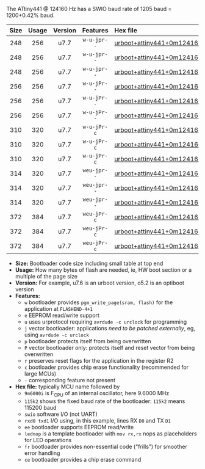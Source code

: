 The ATtiny441 @ 124160 Hz has a SWIO baud rate of 1205 baud = 1200+0.42% baud.

|Size|Usage|Version|Features|Hex file|
|:-:|:-:|:-:|:-:|:--|
|248|256|u7.7|`w-u-jpr--`|[urboot+attiny441+0m124160i++++1k2_swio_rxa2_txa1_lednop.hex](https://raw.githubusercontent.com/stefanrueger/urboot.hex/main/mcus/attiny441/internal_oscillator/fint+0m124160_Hz/br++++1k2_bps/urboot+attiny441+0m124160i++++1k2_swio_rxa2_txa1_lednop.hex)|
|248|256|u7.7|`w-u-jpr--`|[urboot+attiny441+0m124160i++++1k2_swio_rxa4_txa5_lednop.hex](https://raw.githubusercontent.com/stefanrueger/urboot.hex/main/mcus/attiny441/internal_oscillator/fint+0m124160_Hz/br++++1k2_bps/urboot+attiny441+0m124160i++++1k2_swio_rxa4_txa5_lednop.hex)|
|248|256|u7.7|`w-u-jpr--`|[urboot+attiny441+0m124160i++++1k2_swio_rxb2_txa7_lednop.hex](https://raw.githubusercontent.com/stefanrueger/urboot.hex/main/mcus/attiny441/internal_oscillator/fint+0m124160_Hz/br++++1k2_bps/urboot+attiny441+0m124160i++++1k2_swio_rxb2_txa7_lednop.hex)|
|256|256|u7.7|`w-u-jPr--`|[urboot+attiny441+0m124160i++++1k2_swio_rxa2_txa1.hex](https://raw.githubusercontent.com/stefanrueger/urboot.hex/main/mcus/attiny441/internal_oscillator/fint+0m124160_Hz/br++++1k2_bps/urboot+attiny441+0m124160i++++1k2_swio_rxa2_txa1.hex)|
|256|256|u7.7|`w-u-jPr--`|[urboot+attiny441+0m124160i++++1k2_swio_rxa4_txa5.hex](https://raw.githubusercontent.com/stefanrueger/urboot.hex/main/mcus/attiny441/internal_oscillator/fint+0m124160_Hz/br++++1k2_bps/urboot+attiny441+0m124160i++++1k2_swio_rxa4_txa5.hex)|
|256|256|u7.7|`w-u-jPr--`|[urboot+attiny441+0m124160i++++1k2_swio_rxb2_txa7.hex](https://raw.githubusercontent.com/stefanrueger/urboot.hex/main/mcus/attiny441/internal_oscillator/fint+0m124160_Hz/br++++1k2_bps/urboot+attiny441+0m124160i++++1k2_swio_rxb2_txa7.hex)|
|310|320|u7.7|`w-u-jPr-c`|[urboot+attiny441+0m124160i++++1k2_swio_rxa2_txa1_lednop_fr_ce.hex](https://raw.githubusercontent.com/stefanrueger/urboot.hex/main/mcus/attiny441/internal_oscillator/fint+0m124160_Hz/br++++1k2_bps/urboot+attiny441+0m124160i++++1k2_swio_rxa2_txa1_lednop_fr_ce.hex)|
|310|320|u7.7|`w-u-jPr-c`|[urboot+attiny441+0m124160i++++1k2_swio_rxa4_txa5_lednop_fr_ce.hex](https://raw.githubusercontent.com/stefanrueger/urboot.hex/main/mcus/attiny441/internal_oscillator/fint+0m124160_Hz/br++++1k2_bps/urboot+attiny441+0m124160i++++1k2_swio_rxa4_txa5_lednop_fr_ce.hex)|
|310|320|u7.7|`w-u-jPr-c`|[urboot+attiny441+0m124160i++++1k2_swio_rxb2_txa7_lednop_fr_ce.hex](https://raw.githubusercontent.com/stefanrueger/urboot.hex/main/mcus/attiny441/internal_oscillator/fint+0m124160_Hz/br++++1k2_bps/urboot+attiny441+0m124160i++++1k2_swio_rxb2_txa7_lednop_fr_ce.hex)|
|314|320|u7.7|`weu-jpr--`|[urboot+attiny441+0m124160i++++1k2_swio_rxa2_txa1_ee_lednop.hex](https://raw.githubusercontent.com/stefanrueger/urboot.hex/main/mcus/attiny441/internal_oscillator/fint+0m124160_Hz/br++++1k2_bps/urboot+attiny441+0m124160i++++1k2_swio_rxa2_txa1_ee_lednop.hex)|
|314|320|u7.7|`weu-jpr--`|[urboot+attiny441+0m124160i++++1k2_swio_rxa4_txa5_ee_lednop.hex](https://raw.githubusercontent.com/stefanrueger/urboot.hex/main/mcus/attiny441/internal_oscillator/fint+0m124160_Hz/br++++1k2_bps/urboot+attiny441+0m124160i++++1k2_swio_rxa4_txa5_ee_lednop.hex)|
|314|320|u7.7|`weu-jpr--`|[urboot+attiny441+0m124160i++++1k2_swio_rxb2_txa7_ee_lednop.hex](https://raw.githubusercontent.com/stefanrueger/urboot.hex/main/mcus/attiny441/internal_oscillator/fint+0m124160_Hz/br++++1k2_bps/urboot+attiny441+0m124160i++++1k2_swio_rxb2_txa7_ee_lednop.hex)|
|372|384|u7.7|`weu-jPr-c`|[urboot+attiny441+0m124160i++++1k2_swio_rxa2_txa1_ee_lednop_fr_ce.hex](https://raw.githubusercontent.com/stefanrueger/urboot.hex/main/mcus/attiny441/internal_oscillator/fint+0m124160_Hz/br++++1k2_bps/urboot+attiny441+0m124160i++++1k2_swio_rxa2_txa1_ee_lednop_fr_ce.hex)|
|372|384|u7.7|`weu-jPr-c`|[urboot+attiny441+0m124160i++++1k2_swio_rxa4_txa5_ee_lednop_fr_ce.hex](https://raw.githubusercontent.com/stefanrueger/urboot.hex/main/mcus/attiny441/internal_oscillator/fint+0m124160_Hz/br++++1k2_bps/urboot+attiny441+0m124160i++++1k2_swio_rxa4_txa5_ee_lednop_fr_ce.hex)|
|372|384|u7.7|`weu-jPr-c`|[urboot+attiny441+0m124160i++++1k2_swio_rxb2_txa7_ee_lednop_fr_ce.hex](https://raw.githubusercontent.com/stefanrueger/urboot.hex/main/mcus/attiny441/internal_oscillator/fint+0m124160_Hz/br++++1k2_bps/urboot+attiny441+0m124160i++++1k2_swio_rxb2_txa7_ee_lednop_fr_ce.hex)|

- **Size:** Bootloader code size including small table at top end
- **Usage:** How many bytes of flash are needed, ie, HW boot section or a multiple of the page size
- **Version:** For example, u7.6 is an urboot version, o5.2 is an optiboot version
- **Features:**
  + `w` bootloader provides `pgm_write_page(sram, flash)` for the application at `FLASHEND-4+1`
  + `e` EEPROM read/write support
  + `u` uses urprotocol requiring `avrdude -c urclock` for programming
  + `j` vector bootloader: applications *need to be patched externally*, eg, using `avrdude -c urclock`
  + `p` bootloader protects itself from being overwritten
  + `P` vector bootloader only: protects itself and reset vector from being overwritten
  + `r` preserves reset flags for the application in the register R2
  + `c` bootloader provides chip erase functionality (recommended for large MCUs)
  + `-` corresponding feature not present
- **Hex file:** typically MCU name followed by
  + `9m6000i` is F<sub>CPU</sub> of an internal oscillator, here 9.6000 MHz
  + `115k2` shows the fixed baud rate of the bootloader: `115k2` means 115200 baud
  + `swio` software I/O (not UART)
  + `rxd0 txd1` I/O using, in this example, lines RX `D0` and TX `D1`
  + `ee` bootloader supports EEPROM read/write
  + `lednop` is a template bootloader with `mov rx,rx` nops as placeholders for LED operations
  + `fr` bootloader provides non-essential code ("frills") for smoother error handling
  + `ce` bootloader provides a chip erase command
